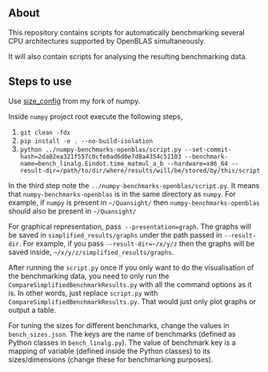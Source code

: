 ## About

This repository contains scripts for automatically benchmarking several CPU architectures supported by OpenBLAS simultaneously.

It will also contain scripts for analysing the resulting benchmarking data.

## Steps to use

Use [size_config](https://github.com/czgdp1807/numpy/tree/size_config) from my fork of numpy.

Inside `numpy` project root execute the following steps,

1. `git clean -fdx`
2. `pip install -e . --no-build-isolation`
3. `python ../numpy-benchmarks-openblas/script.py --set-commit-hash=2da02ea321f557c0cfe0ad6d0e7d8a4354c51103 --benchmark-name=bench_linalg.Eindot.time_matmul_a_b --hardware=x86_64 --result-dir=/path/to/dir/where/results/will/be/stored/by/this/script`

In the third step note the `../numpy-benchmarks-openblas/script.py`. It means that `numpy-benchmarks-openblas` is in the same directory as `numpy`. For example, if `numpy` is present in `~/Quansight/` then `numpy-benchmarks-openblas` should also be present in `~/Quansight/`

For graphical representation, pass` --presentation=graph`. The graphs will be saved in `simplified_results/graphs` under the path passed in `--result-dir`. For example, if you pass `--result-dir=~/x/y/z` then the graphs will be saved inside, `~/x/y/z/simplified_results/graphs`.

After running the `script.py` once if you only want to do the visualisation of the benchmarking data, you need to only run the `CompareSimplifiedBenchmarkResults.py` with all the command options as it is. In other words, just replace `script.py` with `CompareSimplifiedBenchmarkResults.py`. That would just only plot graphs or output a table.

For tuning the sizes for different benchmarks, change the values in `bench_sizes.json`. The keys are the name of benchmarks (defined as Python classes in `bench_linalg.py`). The value of benchmark key is a mapping of variable (defined inside the Python classes) to its sizes/dimensions (change these for benchmarking purposes).

